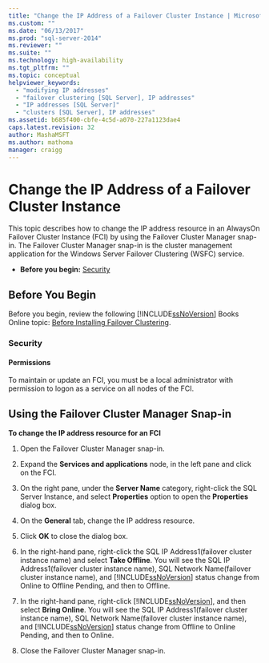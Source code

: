 ```yaml
---
title: "Change the IP Address of a Failover Cluster Instance | Microsoft Docs"
ms.custom: ""
ms.date: "06/13/2017"
ms.prod: "sql-server-2014"
ms.reviewer: ""
ms.suite: ""
ms.technology: high-availability
ms.tgt_pltfrm: ""
ms.topic: conceptual
helpviewer_keywords: 
  - "modifying IP addresses"
  - "failover clustering [SQL Server], IP addresses"
  - "IP addresses [SQL Server]"
  - "clusters [SQL Server], IP addresses"
ms.assetid: b685f400-cbfe-4c5d-a070-227a1123dae4
caps.latest.revision: 32
author: MashaMSFT
ms.author: mathoma
manager: craigg
---
```

# Change the IP Address of a Failover Cluster Instance
  This topic describes how to change the IP address resource in an AlwaysOn Failover Cluster Instance (FCI) by using the Failover Cluster Manager snap-in. The Failover Cluster Manager snap-in is the cluster management application for the Windows Server Failover Clustering (WSFC) service.  
  
-   **Before you begin:**  [Security](#Security)  
  
##  <a name="BeforeYouBegin"></a> Before You Begin  
 Before you begin, review the following [!INCLUDE[ssNoVersion](../../../includes/ssnoversion-md.md)] Books Online topic: [Before Installing Failover Clustering](../install/before-installing-failover-clustering.md).  
  
###  <a name="Security"></a> Security  
  
####  <a name="Permissions"></a> Permissions  
 To maintain or update an FCI, you must be a local administrator with permission to logon as a service on all nodes of the FCI.  
  
##  <a name="WSFC"></a> Using the Failover Cluster Manager Snap-in  
 **To change the IP address resource for an FCI**  
  
1.  Open the Failover Cluster Manager snap-in.  
  
2.  Expand the **Services and applications** node, in the left pane and click on the FCI.  
  
3.  On the right pane, under the **Server Name** category, right-click the SQL Server Instance, and select **Properties** option to open the **Properties** dialog box.  
  
4.  On the **General** tab, change the IP address resource.  
  
5.  Click **OK** to close the dialog box.  
  
6.  In the right-hand pane, right-click the SQL IP Address1(failover cluster instance name) and select **Take Offline**. You will see the SQL IP Address1(failover cluster instance name), SQL Network Name(failover cluster instance name), and [!INCLUDE[ssNoVersion](../../../includes/ssnoversion-md.md)] status change from Online to Offline Pending, and then to Offline.  
  
7.  In the right-hand pane, right-click [!INCLUDE[ssNoVersion](../../../includes/ssnoversion-md.md)], and then select **Bring Online**. You will see the SQL IP Address1(failover cluster instance name), SQL Network Name(failover cluster instance name), and [!INCLUDE[ssNoVersion](../../../includes/ssnoversion-md.md)] status change from Offline to Online Pending, and then to Online.  
  
8.  Close the Failover Cluster Manager snap-in.  
  
  
